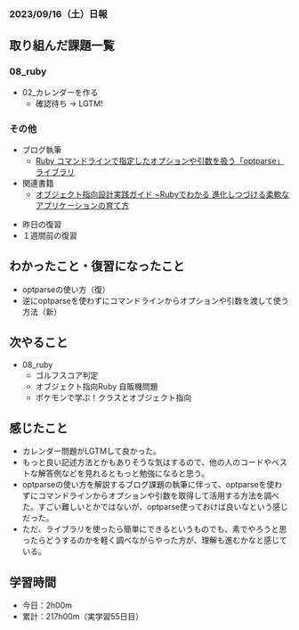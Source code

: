 ### 2023/09/16（土）日報

## 取り組んだ課題一覧

### 08_ruby
- 02_カレンダーを作る
  - 確認待ち -> LGTM!

### その他
<!-- - 模写コーディング
  - [作って学ぶコーディング学習サイト](https://code-step.com/)
    - [【入門編】recipemenu](https://github.com/imahoritatsuki/copyingCoding/tree/main/introductory-recipemenu/output) -->
- ブログ執筆
  - [Ruby コマンドラインで指定したオプションや引数を扱う「optparse」ライブラリ](https://tatsuki-ju.hatenablog.com/entry/2023/09/16/174148)
- 関連書籍
  - [オブジェクト指向設計実践ガイド ~Rubyでわかる 進化しつづける柔軟なアプリケーションの育て方](https://amzn.asia/d/4QTPuwJ)
<!-- - 関連記事・動画
  -  -->
- 昨日の復習
- １週間前の復習

## わかったこと・復習になったこと
  - optparseの使い方（復）
  - 逆にoptparseを使わずにコマンドラインからオプションや引数を渡して使う方法（新）
## 次やること
- 08_ruby
  - ゴルフスコア判定
  - オブジェクト指向Ruby 自販機問題
  - ポケモンで学ぶ！クラスとオブジェクト指向

## 感じたこと
- カレンダー問題がLGTMして良かった。
- もっと良い記述方法とかもありそうな気はするので、他の人のコードやベストな解答例などを見れるともっと勉強になると思う。
- optparseの使い方を解説するブログ課題の執筆に伴って、optparseを使わずにコマンドラインからオプションや引数を取得して活用する方法を調べた。すごい難しいとかではないが、optparse使っておけば良いなという感じだった。
- ただ、ライブラリを使ったら簡単にできるというものでも、素でやろうと思ったらどうするのかを軽く調べながらやった方が、理解も進むかなと感じている。

## 学習時間
- 今日：2h00m
- 累計：217h00m（実学習55日目）
